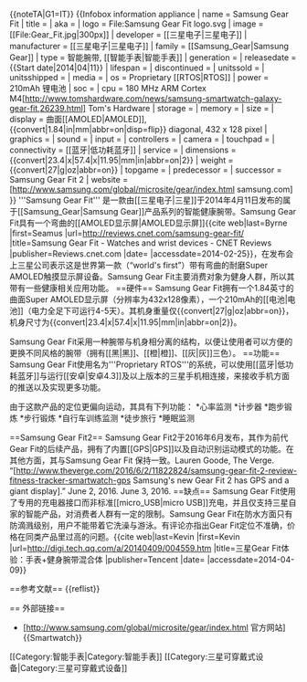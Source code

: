 {{noteTA|G1=IT}}
{{Infobox information appliance
| name         = Samsung Gear Fit
| title        = 
| aka          = 
| logo         = File:Samsung Gear Fit logo.svg
| image        = [[File:Gear_Fit.jpg|300px]]
| developer    = [[三星电子|三星电子]]
| manufacturer = [[三星电子|三星电子]]
| family       = [[Samsung_Gear|Samsung Gear]]
| type         = 智能腕带, [[智能手表|智能手表]]
| generation   = 
| releasedate  = {{Start date|2014|04|11}}
| lifespan     = 
| discontinued = 
| unitssold    = 
| unitsshipped = 
| media        = 
| os           = Proprietary [[RTOS|RTOS]]
| power        = 210mAh 锂电池
| soc          =
| cpu          = 180 MHz ARM Cortex M4<ref name=TomsHardware>[http://www.tomshardware.com/news/samsung-smartwatch-galaxy-gear-fit,26239.html] Tom's Hardware</ref>
| storage      = 
| memory       =
| size         =
| display      = 曲面[[AMOLED|AMOLED]], {{convert|1.84|in|mm|abbr=on|disp=flip}} diagonal, 432 x 128 pixel<ref name=TomsHardware />
| graphics     = 
| sound        = 
| input        = 
| controllers  = 
| camera       =
| touchpad     = 
| connectivity  = [[蓝牙|低功耗蓝牙]]
| service      =
| dimensions   = {{convert|23.4|x|57.4|x|11.95|mm|in|abbr=on|2}}
| weight       = {{convert|27|g|oz|abbr=on}}
| topgame      = 
| predecessor  = 
| successor    = Samsung Gear Fit 2
| website      = [http://www.samsung.com/global/microsite/gear/index.html samsung.com]
}}
'''Samsung Gear Fit''' 是一款由[[三星电子|三星]]于2014年4月11日发布的属于[[Samsung_Gear|Samsung Gear]]产品系列的智能健康腕带。Samsung Gear Fit具有一个弯曲的[[AMOLED显示屏|AMOLED显示屏]]<ref>{{cite web|last=Byrne |first=Seamus |url=http://reviews.cnet.com/samsung-gear-fit/ |title=Samsung Gear Fit - Watches and wrist devices - CNET Reviews |publisher=Reviews.cnet.com |date= |accessdate=2014-02-25}}</ref>，在发布会上三星公司表示这是世界第一款（“world's first”）带有弯曲的耐磨Super AMOLED触摸显示屏设备。Samsung Gear Fit主要消费对象为健身人群，所以其带有一些健康相关应用功能。
==硬件==
Samsung Gear Fit拥有一个1.84英寸的曲面Super AMOLED显示屏（分辨率为432x128像素），一个210mAh的[[电池|电池]]（电力全足下可运行4-5天）。其机身重量仅{{convert|27|g|oz|abbr=on}}，机身尺寸为{{convert|23.4|x|57.4|x|11.95|mm|in|abbr=on|2}}。

Samsung Gear Fit采用一种腕带与机身相分离的结构，以便让使用者可以方便的更换不同风格的腕带（拥有[[黑|黑]]、[[橙|橙]]、[[灰|灰]]三色）。
==功能==
Samsung Gear Fit使用名为'''Proprietary RTOS'''的系统，可以使用[[蓝牙|低功耗蓝牙]]与运行[[安卓|安卓4.3]]及以上版本的三星手机相连接，来接收手机方面的推送以及实现更多功能。

由于这款产品的定位更偏向运动，其具有下列功能：
*心率监测
*计步器
*跑步锻炼
*步行锻炼
*自行车训练监测
*徒步旅行
*睡眠监测

==Samsung Gear Fit2==
Samsung Gear Fit2于2016年6月发布，其作为前代Gear Fit的后续产品，拥有了内置[[GPS|GPS]]以及自动识别运动模式的功能。在其他方面，其与Samsung Gear Fit
保持一致。<ref>Lauren Goode, The Verge. “[http://www.theverge.com/2016/6/2/11822824/samsung-gear-fit-2-review-fitness-tracker-smartwatch-gps Samsung's new Gear Fit 2 has GPS and a giant display].” June 2, 2016. June 3, 2016.</ref>
==缺点==
Samsung Gear Fit使用了专用的充电器接口而非标准[[micro_USB|micro USB]]充电，并且仅支持三星自家的智能产品，对消费者人群有一定的限制。Samsung Gear Fit在防水方面只有防滴溅级别，用户不能带着它洗澡与游泳。有评论亦指出Gear Fit定位不准确，价格在同类产品里过高的问题。<ref>{{cite web|last=Kevin   |first=Kevin |url=http://digi.tech.qq.com/a/20140409/004559.htm |title=三星Gear Fit体验：手表+健身腕带混合体 |publisher=Tencent |date= |accessdate=2014-04-09}}</ref>

==参考文献==
{{reflist}}

== 外部链接==
* [http://www.samsung.com/global/microsite/gear/index.html 官方网站]
{{Smartwatch}}

[[Category:智能手表|Category:智能手表]]
[[Category:三星可穿戴式设备|Category:三星可穿戴式设备]]